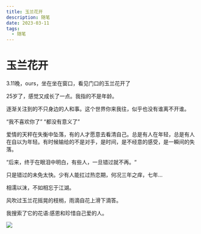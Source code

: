```yaml
---
title: 玉兰花开
description: 随笔
date: 2023-03-11
tags:
  - 随笔
---
```

# 玉兰花开
3.11晚，ours，坐在坐在窗口，看见门口的玉兰花开了

25岁了，感觉又成长了一点。我指的不是年龄。

逐渐关注到的不只身边的人和事。这个世界你来我往，似乎也没有谁离不开谁。

“我不喜欢你了”
“都没有意义了” 

爱情的天秤在失衡中坠落，有的人才愿意去看清自己。总是有人在年轻，总是有人在自以为年轻。有时候输给的不是对手，是时间，是不经意的感受，是一瞬间的失落。

“后来，终于在眼泪中明白，有些人，一旦错过就不再。“

只是错过的未免太快。少有人能扛过热恋期，何况三年之痒，七年…

相濡以沫，不如相忘于江湖。

风吹过玉兰花摇晃的枝梢，雨滴自花上滑下滴答。

我搜索了它的花语:感恩和珍惜自己爱的人。

 ![](img/玉兰花开/img-2023-03-11-19-53-11.png)